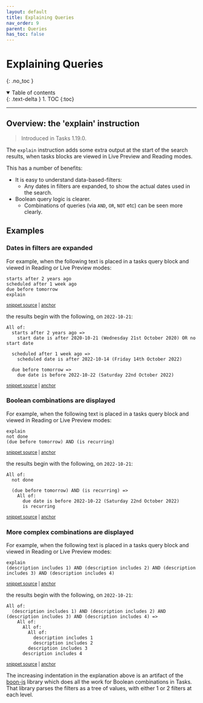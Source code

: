 ```yaml
---
layout: default
title: Explaining Queries
nav_order: 9
parent: Queries
has_toc: false
---
```


# Explaining Queries

{: .no_toc }

<details open markdown="block">
  <summary>
    Table of contents
  </summary>
  {: .text-delta }
1. TOC
{:toc}
</details>

---

## Overview: the 'explain' instruction

> Introduced in Tasks 1.19.0.

The `explain` instruction adds some extra output at the start of the search results, when tasks blocks are viewed in Live Preview and Reading modes.

This has a number of benefits:

- It is easy to understand data-based-filters:
  - Any dates in filters are expanded, to show the actual dates used in the search.
- Boolean query logic is clearer.
  - Combinations of queries (via `AND`, `OR`, `NOT` etc)  can be seen more clearly.

## Examples

### Dates in filters are expanded

For example, when the following text is placed in a tasks query block and viewed in Reading or Live Preview modes:

<!-- snippet: DocsSamplesForExplain.test.explain_expands dates.approved.query.text -->
<a id='snippet-DocsSamplesForExplain.test.explain_expands dates.approved.query.text'></a>

```text
starts after 2 years ago
scheduled after 1 week ago
due before tomorrow
explain
```

<sup><a href='https://github.com/obsidian-tasks-group/obsidian-tasks/blob/main/tests/Query/Explain/DocsSamplesForExplain.test.explain_expands dates.approved.query.text#L1-L5' title='Snippet source file'>snippet source</a> | <a href='#snippet-DocsSamplesForExplain.test.explain_expands dates.approved.query.text' title='Start of snippet'>anchor</a></sup>
<!-- endSnippet -->

the results begin with the following, on `2022-10-21`:

<!-- snippet: DocsSamplesForExplain.test.explain_expands dates.approved.explanation.text -->
<a id='snippet-DocsSamplesForExplain.test.explain_expands dates.approved.explanation.text'></a>

```text
All of:
  starts after 2 years ago =>
    start date is after 2020-10-21 (Wednesday 21st October 2020) OR no start date

  scheduled after 1 week ago =>
    scheduled date is after 2022-10-14 (Friday 14th October 2022)

  due before tomorrow =>
    due date is before 2022-10-22 (Saturday 22nd October 2022)
```

<sup><a href='https://github.com/obsidian-tasks-group/obsidian-tasks/blob/main/tests/Query/Explain/DocsSamplesForExplain.test.explain_expands dates.approved.explanation.text#L1-L9' title='Snippet source file'>snippet source</a> | <a href='#snippet-DocsSamplesForExplain.test.explain_expands dates.approved.explanation.text' title='Start of snippet'>anchor</a></sup>
<!-- endSnippet -->

### Boolean combinations are displayed

For example, when the following text is placed in a tasks query block and viewed in Reading or Live Preview modes:

<!-- snippet: DocsSamplesForExplain.test.explain_boolean combinations.approved.query.text -->
<a id='snippet-DocsSamplesForExplain.test.explain_boolean combinations.approved.query.text'></a>

```text
explain
not done
(due before tomorrow) AND (is recurring)
```

<sup><a href='https://github.com/obsidian-tasks-group/obsidian-tasks/blob/main/tests/Query/Explain/DocsSamplesForExplain.test.explain_boolean combinations.approved.query.text#L1-L4' title='Snippet source file'>snippet source</a> | <a href='#snippet-DocsSamplesForExplain.test.explain_boolean combinations.approved.query.text' title='Start of snippet'>anchor</a></sup>
<!-- endSnippet -->

the results begin with the following, on `2022-10-21`:

<!-- snippet: DocsSamplesForExplain.test.explain_boolean combinations.approved.explanation.text -->
<a id='snippet-DocsSamplesForExplain.test.explain_boolean combinations.approved.explanation.text'></a>

```text
All of:
  not done

  (due before tomorrow) AND (is recurring) =>
    All of:
      due date is before 2022-10-22 (Saturday 22nd October 2022)
      is recurring
```

<sup><a href='https://github.com/obsidian-tasks-group/obsidian-tasks/blob/main/tests/Query/Explain/DocsSamplesForExplain.test.explain_boolean combinations.approved.explanation.text#L1-L7' title='Snippet source file'>snippet source</a> | <a href='#snippet-DocsSamplesForExplain.test.explain_boolean combinations.approved.explanation.text' title='Start of snippet'>anchor</a></sup>
<!-- endSnippet -->

### More complex combinations are displayed

For example, when the following text is placed in a tasks query block and viewed in Reading or Live Preview modes:

<!-- snippet: DocsSamplesForExplain.test.explain_nested boolean combinations.approved.query.text -->
<a id='snippet-DocsSamplesForExplain.test.explain_nested boolean combinations.approved.query.text'></a>

```text
explain
(description includes 1) AND (description includes 2) AND (description includes 3) AND (description includes 4)
```

<sup><a href='https://github.com/obsidian-tasks-group/obsidian-tasks/blob/main/tests/Query/Explain/DocsSamplesForExplain.test.explain_nested boolean combinations.approved.query.text#L1-L3' title='Snippet source file'>snippet source</a> | <a href='#snippet-DocsSamplesForExplain.test.explain_nested boolean combinations.approved.query.text' title='Start of snippet'>anchor</a></sup>
<!-- endSnippet -->

the results begin with the following, on `2022-10-21`:

<!-- snippet: DocsSamplesForExplain.test.explain_nested boolean combinations.approved.explanation.text -->
<a id='snippet-DocsSamplesForExplain.test.explain_nested boolean combinations.approved.explanation.text'></a>

```text
All of:
  (description includes 1) AND (description includes 2) AND (description includes 3) AND (description includes 4) =>
    All of:
      All of:
        All of:
          description includes 1
          description includes 2
        description includes 3
      description includes 4
```

<sup><a href='https://github.com/obsidian-tasks-group/obsidian-tasks/blob/main/tests/Query/Explain/DocsSamplesForExplain.test.explain_nested boolean combinations.approved.explanation.text#L1-L9' title='Snippet source file'>snippet source</a> | <a href='#snippet-DocsSamplesForExplain.test.explain_nested boolean combinations.approved.explanation.text' title='Start of snippet'>anchor</a></sup>
<!-- endSnippet -->

The increasing indentation in the explanation above is an artifact of the [boon-js](https://github.com/jakec-github/boon-js) library which does all the work for Boolean combinations in Tasks.
That library parses the filters as a tree of values, with either 1 or 2 filters at each level.
